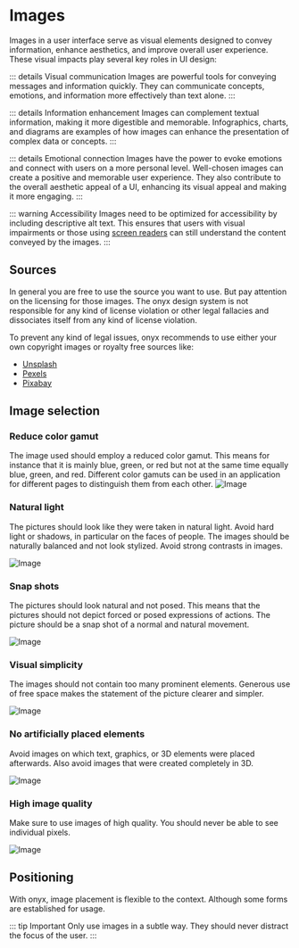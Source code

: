 # Images

Images in a user interface serve as visual elements designed to convey information, enhance aesthetics, and improve overall user experience. These visual impacts play several key roles in UI design:

::: details Visual communication
Images are powerful tools for conveying messages and information quickly. They can communicate concepts, emotions, and information more effectively than text alone.
:::

::: details Information enhancement
Images can complement textual information, making it more digestible and memorable. Infographics, charts, and diagrams are examples of how images can enhance the presentation of complex data or concepts.
:::

::: details Emotional connection
Images have the power to evoke emotions and connect with users on a more personal level. Well-chosen images can create a positive and memorable user experience. They also contribute to the overall aesthetic appeal of a UI, enhancing its visual appeal and making it more engaging.
:::

::: warning Accessibility
Images need to be optimized for accessibility by including descriptive alt text. This ensures that users with visual impairments or those using [screen readers](/basics/accessibility) can still understand the content conveyed by the images.
:::

## Sources

In general you are free to use the source you want to use. But pay attention on the licensing for those images. The onyx design system is not responsible for any kind of license violation or other legal fallacies and dissociates itself from any kind of license violation.

To prevent any kind of legal issues, onyx recommends to use either your own copyright images or royalty free sources like:

- [Unsplash](https://unsplash.com)
- [Pexels](https://pexels.com)
- [Pixabay](https://pixabay.com)

## Image selection

### Reduce color gamut

The image used should employ a reduced color gamut. This means for instance that it is mainly blue, green, or red but not at the same time equally blue, green, and red. Different color gamuts can be used in an application for different pages to distinguish them from each other.
![Image](/assets/color_gamut.png)

### Natural light

The pictures should look like they were taken in natural light. Avoid hard light or shadows, in particular on the faces of people. The images should be naturally balanced and not look stylized. Avoid strong contrasts in images.

![Image](/assets/natural_light.png)

### Snap shots

The pictures should look natural and not posed. This means that the pictures should not depict forced or posed expressions of actions. The picture should be a snap shot of a normal and natural movement.

![Image](/assets/snap_shots.png)

### Visual simplicity

The images should not contain too many prominent elements. Generous use of free space makes the statement of the picture clearer and simpler.

![Image](/assets/visual_simplicity.png)

### No artificially placed elements

Avoid images on which text, graphics, or 3D elements were placed afterwards. Also avoid images that were created completely in 3D.

![Image](/assets/artificial_elements.png)

### High image quality

Make sure to use images of high quality. You should never be able to see individual pixels.

![Image](/assets/image_quality.png)

## Positioning

With onyx, image placement is flexible to the context. Although some forms are established for usage.

::: tip Important
Only use images in a subtle way. They should never distract the focus of the user.
:::
